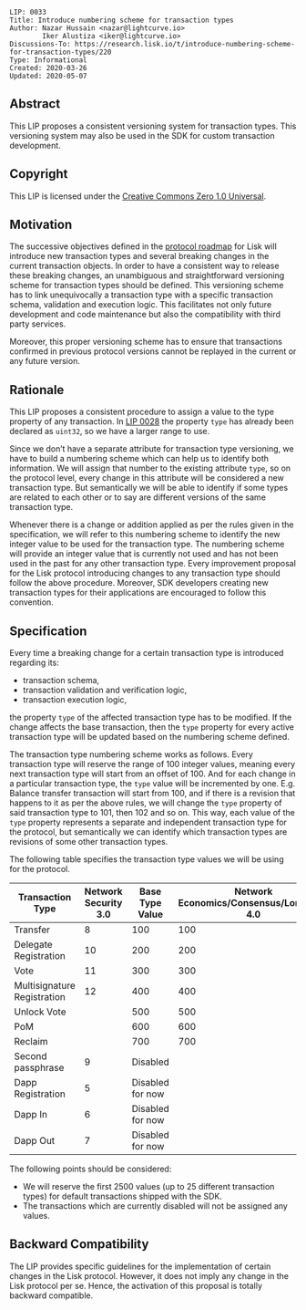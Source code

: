 ```
LIP: 0033
Title: Introduce numbering scheme for transaction types
Author: Nazar Hussain <nazar@lightcurve.io>
        Iker Alustiza <iker@lightcurve.io>
Discussions-To: https://research.lisk.io/t/introduce-numbering-scheme-for-transaction-types/220
Type: Informational
Created: 2020-03-26
Updated: 2020-05-07
```

## Abstract

This LIP proposes a consistent versioning system for transaction types. This versioning system may also be used in the SDK for custom transaction development.

## Copyright

This LIP is licensed under the [Creative Commons Zero 1.0 Universal](https://creativecommons.org/publicdomain/zero/1.0/).

## Motivation

The successive objectives defined in the [protocol roadmap](https://lisk.io/roadmap) for Lisk will introduce new transaction types and several breaking changes in the current transaction objects. In order to have a consistent way to release these breaking changes, an unambiguous and straightforward versioning scheme for transaction types should be defined. This versioning scheme has to link unequivocally a transaction type with a specific transaction schema, validation and execution logic. This facilitates not only future development and code maintenance but also the compatibility with third party services.

Moreover, this proper versioning scheme has to ensure that transactions confirmed in previous protocol versions cannot be replayed in the current or any future version.

## Rationale

This LIP proposes a consistent procedure to assign a value to the type property of any  transaction. In [LIP 0028](https://github.com/LiskHQ/lips/blob/master/proposals/lip-0028.md) the property `type` has already been declared as `uint32`, so we have a larger range to use.   

Since we don’t have a separate attribute for transaction type versioning, we have to build a numbering scheme which can help us to identify both information. We will assign that number to the existing attribute `type`, so on the protocol level, every change in this attribute will be considered a new transaction type. But semantically we will be able to identify if some types are related to each other or to say are different versions of the same transaction type.

Whenever there is a change or addition applied as per the rules given in the specification, we will refer to this numbering scheme to identify the new integer value to be used for the transaction type. The numbering scheme will provide an integer value that is currently not used and has not been used in the past for any other transaction type. Every improvement proposal for the Lisk protocol introducing changes to any transaction type should follow the above procedure. Moreover, SDK developers creating new transaction types for their applications are encouraged to follow this convention.

## Specification

Every time a breaking change for a certain transaction type is introduced regarding its:

* transaction schema,
* transaction validation and verification logic,
* transaction execution logic,

the property `type` of the affected transaction type has to be modified. If the change affects the base transaction, then the `type` property for every active transaction type will be updated based on the numbering scheme defined.

The transaction type numbering scheme works as follows. Every transaction type will reserve the range of 100 integer values, meaning every next transaction type will start from an offset of 100. And for each change in a particular transaction type, the `type` value will be incremented by one. E.g. Balance transfer transaction will start from 100, and if there is a revision that happens to it as per the above rules, we will change the `type` property of said transaction type to 101, then 102 and so on. This way, each value of the `type` property represents a separate and independent transaction type for the protocol, but semantically we can identify which transaction types are revisions of some other transaction types.

The following table specifies the transaction type values we will be using for the protocol.

| Transaction Type             | Network Security<br>3.0 | Base Type Value  | Network Economics/Consensus/Longevity<br>4.0 | Blockchain Interoperability<br>5.0 |
|------------------------------|-------------------------|------------------|----------------------------------------------|------------------------------------|
| Transfer                     | 8                       | 100              | 100                                          | 101                                |
| Delegate Registration        | 10                      | 200              | 200                                          | 201                                |
| Vote                         | 11                      | 300              | 300                                          | 301                                |
| Multisignature Registration  | 12                      | 400              | 400                                          | 401                                |
| Unlock Vote                  |                         | 500              | 500                                          | 501                                |
| PoM                          |                         | 600              | 600                                          | 601                                |
| Reclaim                      |                         | 700              | 700                                          | 701                                |
| Second passphrase            | 9                       | Disabled         |                                              |                                    |
| Dapp Registration            | 5                       | Disabled for now |                                              |                                    |
| Dapp In                      | 6                       | Disabled for now |                                              |                                    |
| Dapp Out                     | 7                       | Disabled for now |                                              |                                    |

The following points should be considered:

* We will reserve the first 2500 values (up to 25 different transaction types) for default transactions shipped with the SDK.
* The transactions which are currently disabled will not be assigned any values.

## Backward Compatibility

The LIP provides specific guidelines for the implementation of certain changes in the Lisk protocol. However, it does not imply any change in the Lisk protocol per se. Hence, the activation of this proposal is totally backward compatible.
